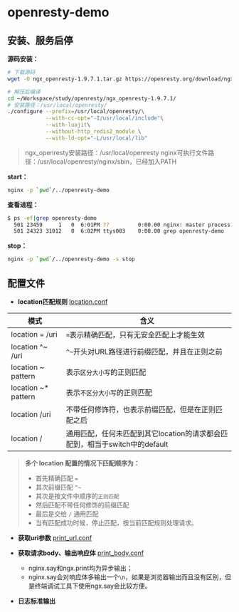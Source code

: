 # openresty-demo

## 安装、服务启停

**源码安装：**
```sh
# 下载源码
wget -O ngx_openresty-1.9.7.1.tar.gz https://openresty.org/download/ngx_openresty-1.9.7.1.tar.gz

# 解压后编译
cd ~/Workspace/study/openresty/ngx_openresty-1.9.7.1/
# 安装路径：/usr/local/openresty/
./configure --prefix=/usr/local/openresty/\
            --with-cc-opt="-I/usr/local/include"\
            --with-luajit\
            --without-http_redis2_module \
            --with-ld-opt="-L/usr/local/lib"
```

> ngx_openresty安装路径：/usr/local/openresty
> nginx可执行文件路径：/usr/local/openresty/nginx/sbin，已经加入PATH

**start：**
```sh
nginx -p `pwd`/../openresty-demo
```

**查看进程：**
```sh
$ ps -ef|grep openresty-demo
  501 23459     1   0  6:01PM ??         0:00.00 nginx: master process nginx -p /Users/yehong/Workspace/study/go/src/beyondyyh/study-demos/openresty-demo/../openresty-demo
  501 24323 31012   0  6:02PM ttys003    0:00.00 grep openresty-demo
```

**stop：**
```sh
nginx -p `pwd`/../openresty-demo -s stop
```

## 配置文件

- **location匹配规则** [location.conf](conf/servers/location.conf) 

| 模式 | 含义 |
| --- | --- |
| location = /uri | `=`表示精确匹配，只有无安全匹配上才能生效 |
| location ^~ /uri | `^~`开头对URL路径进行前缀匹配，并且在正则之前 |
| location ~ pattern | 表示`区分大小写`的正则匹配  |
| location ~* pattern | 表示`不区分大小写`的正则匹配 |
| location /uri | 不带任何修饰符，也表示前缀匹配，但是在正则匹配之后 |
| location / | 通用匹配，任何未匹配到其它location的请求都会匹配到，相当于switch中的default |

> **多个 location 配置的情况下匹配顺序为：**
>- 首先精确匹配 `=`
>- 其次前缀匹配 `^~`
>- 其次是按文件中顺序的`正则匹配`
>- 然后匹配不带任何修饰的前缀匹配
>- 最后是交给 `/` 通用匹配
>- 当有匹配成功时候，停止匹配，按当前匹配规则处理请求。

- **获取uri参数** [print_url.conf](conf/servers/print_args.conf)

- **获取请求body、输出响应体** [print_body.conf](conf/servers/print_body.conf)
  - nginx.say和ngx.print均为异步输出；
  - nginx.say会对响应体多输出一个`\n`，如果是浏览器输出而且没有区别，但是终端调试工具下使用ngx.say会比较方便。

- **日志标准输出**
